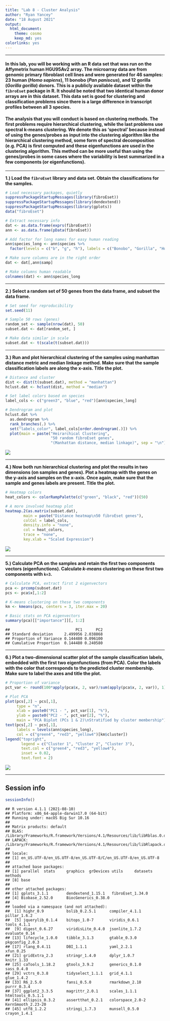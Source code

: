 ```yaml
---
title: "Lab 8 - Cluster Analysis"
author: "Ryan Yancey"
date: "18 August 2021"
output: 
  html_document: 
    theme: cosmo
    keep_md: yes
colorlinks: yes
---
```


------------------------------------------------------------------------



#### In this lab, you will be working with an R data set that was run on the Affymetrix human HGU95Av2 array. The microarray data are from genomic primary fibroblast cell lines and were generated for 46 samples: 23 human (*Homo sapiens*), 11 bonobo (*Pan paniscus*), and 12 gorilla (*Gorilla gorilla*) donors. This is a publicly available dataset within the `fibroEset` package in R. It should be noted that two identical human donor arrays are in this dataset. This data set is good for clustering and classification problems since there is a large difference in transcript profiles between all 3 species.

#### The analysis that you will conduct is based on clustering methods. The first problems require hierarchical clustering, while the last problems use spectral k-means clustering. We denote this as ‘spectral’ because instead of using the genes/probes as input into the clustering algorithm like the hierarchical clustering method, some form of spectral decomposition (e.g. PCA) is first computed and these eigenfunctions are used in the clustering algorithm. This method can be more useful than using the genes/probes in some cases where the variability is best summarized in a few components (or eigenfunctions).

------------------------------------------------------------------------

**1.) Load the `fibroEset` library and data set. Obtain the classifications for the samples.**


```r
# Load necessary packages, quietly
suppressPackageStartupMessages(library(fibroEset))
suppressPackageStartupMessages(library(dendextend))
suppressPackageStartupMessages(library(gplots))
data("fibroEset")

# Extract necessary info
dat <- as.data.frame(exprs(fibroEset))
ann <- as.data.frame(pData(fibroEset))

# Add factor for long names for easy human reading
ann$species_long <- ann$species %>%
  factor(levels = c("b", "g", "h"), labels = c("Bonobo", "Gorilla", "Human"))

# Make sure columns are in the right order
dat <- dat[,ann$samp]

# Make columns human readable
colnames(dat) <- ann$species_long
```

---

**2.) Select a random set of 50 genes from the data frame, and subset the data frame.**


```r
# Set seed for reproducibility
set.seed(11)

# Sample 50 rows (genes)
random_set <- sample(nrow(dat), 50)
subset.dat <- dat[random_set, ]

# Make data similar in scale
subset.dat <- t(scale(t(subset.dat)))
```

---

**3.) Run and plot hierarchical clustering of the samples using manhattan distance metric and median linkage method. Make sure that the sample classification labels are along the x-axis. Title the plot.**


```r
# Distance and cluster
dist <- dist(t(subset.dat), method = "manhattan")
hclust.dat <- hclust(dist, method = "median")

# Set label colors based on species
label_cols <- c("green3", "blue", "red")[ann$species_long]

# Dendrogram and plot
hclust.dat %>% 
  as.dendrogram %>%
  rank_branches(.) %>%
  set("labels_color", label_cols[order.dendrogram(.)]) %>%
  plot(main = paste("Heirarchical Clustering", 
                    "50 random fibroEset genes",
                    "(Manhattan distance, median linkage)", sep = "\n"))
```

<img src="README_files/figure-html/question3-1.jpeg" style="display: block; margin: auto;" />

---

**4.) Now both run hierarchical clustering and plot the results in two dimensions (on samples and genes). Plot a heatmap with the genes on the y-axis and samples on the x-axis. Once again, make sure that the sample and genes labels are present. Title the plot.**


```r
# Heatmap colors
heat_colors <- colorRampPalette(c("green", "black", "red"))(50)

# A more involved heatmap plot
heatmap.2(as.matrix(subset.dat),
        main = paste("Distance heatmap\n50 fibroEset genes"),
        colCol = label_cols,
        density.info = "none",
        col = heat_colors,
        trace = "none",
        key.xlab = "Scaled Expression")
```

<img src="README_files/figure-html/question4-1.jpeg" style="display: block; margin: auto;" />

---

**5.) Calculate PCA on the samples and retain the first two components vectors (eigenfunctions). Calculate *k-means* clustering on these first two components with `k=3`.**


```r
# Calculate PCA, extract first 2 eigenvectors
pca <- prcomp(subset.dat)
pcs <- pca$x[,1:2]

# K-means clustering on these two components
km <- kmeans(pcs, centers = 3, iter.max = 20)

# Basic stats on PCA eigenvectors
summary(pca)[["importance"]][, 1:2]
```

```
##                             PC1      PC2
## Standard deviation     2.499956 2.038868
## Proportion of Variance 0.144480 0.096100
## Cumulative Proportion  0.144480 0.240580
```

---

**6.) Plot a two-dimensional scatter plot of the sample classification labels, embedded with the first two eigenfunctions (from PCA). Color the labels with the color that corresponds to the predicted cluster membership. Make sure to label the axes and title the plot.**


```r
# Proportion of variance
pct_var <- round(100*apply(pca$x, 2, var)/sum(apply(pca$x, 2, var)), 1)

# Plot PCA
plot(pcs[,2] ~ pcs[,1],
     type = "n",
     xlab = paste0("PC1 - ", pct_var[1], "%"), 
     ylab = paste0("PC2 - ", pct_var[2], "%"),
     main = "PCA Biplot (PCs 1 & 2)\nStratified by cluster membership")
text(pcs[,2] ~ pcs[,1],
     labels = levels(ann$species_long),
     col = c("green4", "red3", "yellow4")[km$cluster])
legend("topright", 
       legend = c("Cluster 1", "Cluster 2", "Cluster 3"),
       text.col = c("green4", "red3", "yellow4"),
       inset = 0.02,
       text.font = 2)
```

<img src="README_files/figure-html/question6-1.jpeg" style="display: block; margin: auto;" />

---

## Session info


```r
sessionInfo()
```

```
## R version 4.1.1 (2021-08-10)
## Platform: x86_64-apple-darwin17.0 (64-bit)
## Running under: macOS Big Sur 10.16
## 
## Matrix products: default
## BLAS:   /Library/Frameworks/R.framework/Versions/4.1/Resources/lib/libRblas.0.dylib
## LAPACK: /Library/Frameworks/R.framework/Versions/4.1/Resources/lib/libRlapack.dylib
## 
## locale:
## [1] en_US.UTF-8/en_US.UTF-8/en_US.UTF-8/C/en_US.UTF-8/en_US.UTF-8
## 
## attached base packages:
## [1] parallel  stats     graphics  grDevices utils     datasets  methods  
## [8] base     
## 
## other attached packages:
## [1] gplots_3.1.1        dendextend_1.15.1   fibroEset_1.34.0   
## [4] Biobase_2.52.0      BiocGenerics_0.38.0
## 
## loaded via a namespace (and not attached):
##  [1] highr_0.9          bslib_0.2.5.1      compiler_4.1.1     pillar_1.6.2      
##  [5] jquerylib_0.1.4    bitops_1.0-7       viridis_0.6.1      tools_4.1.1       
##  [9] digest_0.6.27      viridisLite_0.4.0  jsonlite_1.7.2     evaluate_0.14     
## [13] lifecycle_1.0.0    tibble_3.1.3       gtable_0.3.0       pkgconfig_2.0.3   
## [17] rlang_0.4.11       DBI_1.1.1          yaml_2.2.1         xfun_0.25         
## [21] gridExtra_2.3      stringr_1.4.0      dplyr_1.0.7        knitr_1.33        
## [25] caTools_1.18.2     gtools_3.9.2       generics_0.1.0     sass_0.4.0        
## [29] vctrs_0.3.8        tidyselect_1.1.1   grid_4.1.1         glue_1.4.2        
## [33] R6_2.5.0           fansi_0.5.0        rmarkdown_2.10     purrr_0.3.4       
## [37] ggplot2_3.3.5      magrittr_2.0.1     scales_1.1.1       htmltools_0.5.1.1 
## [41] ellipsis_0.3.2     assertthat_0.2.1   colorspace_2.0-2   KernSmooth_2.23-20
## [45] utf8_1.2.2         stringi_1.7.3      munsell_0.5.0      crayon_1.4.1
```
